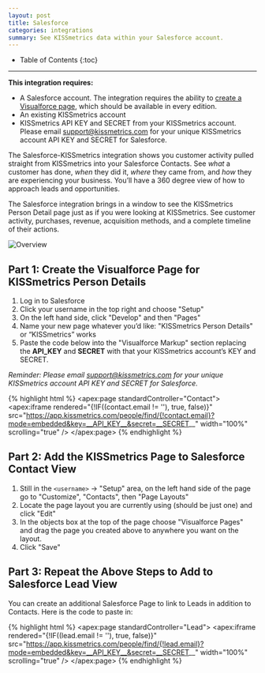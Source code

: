 ```yaml
---
layout: post
title: Salesforce
categories: integrations
summary: See KISSmetrics data within your Salesforce account.
---
```

* Table of Contents
{:toc}
* * *

**This integration requires:**

* A Salesforce account. The integration requires the ability to [create a Visualforce page][visualforce-page], which should be available in every edition.
* An existing KISSmetrics account
* KISSmetrics API KEY and SECRET from your KISSmetrics account. Please email [support@kissmetrics.com][request] for your unique KISSmetrics account API KEY and SECRET for Salesforce.

The Salesforce-KISSmetrics integration shows you customer activity pulled straight from KISSmetrics into your Salesforce Contacts. See *what* a customer has done, *when* they did it, *where* they came from, and *how* they are experiencing your business. You’ll have a 360 degree view of how to approach leads and opportunities.

The Salesforce integration brings in a window to see the KISSmetrics Person Detail page just as if you were looking at KISSmetrics. See customer activity, purchases, revenue, acquisition methods, and a complete timeline of their actions.

![Overview][ssoverview]

## Part 1: Create the Visualforce Page for KISSmetrics Person Details

1. Log in to Salesforce
2. Click your username in the top right and choose "Setup"
3. On the left hand side, click "Develop" and then "Pages"
4. Name your new page whatever you’d like: "KISSmetrics Person Details" or “KISSmetrics” works
5. Paste the code below into the "Visualforce Markup" section replacing the __API_KEY__ and __SECRET__ with that your KISSmetrics account’s KEY and SECRET.

*Reminder: Please email [support@kissmetrics.com][request] for your unique KISSmetrics account API KEY and SECRET for Salesforce.*

{% highlight html %}
<apex:page standardController="Contact">
  <apex:iframe
    rendered="{!IF((contact.email != ''), true, false)}"
    src="https://app.kissmetrics.com/people/find/{!contact.email}?mode=embedded&key=__API_KEY__&secret=__SECRET__"
    width="100%"
    scrolling="true"
  />
</apex:page>
{% endhighlight %}

## Part 2: Add the KISSmetrics Page to Salesforce Contact View

1. Still in the `<username>` -> "Setup" area, on the left hand side of the page go to "Customize", "Contacts", then "Page Layouts"
2. Locate the page layout you are currently using (should be just one) and click "Edit"
3. In the objects box at the top of the page choose "Visualforce Pages" and drag the page you created above to anywhere you want on the layout.
4. Click "Save"

## Part 3: Repeat the Above Steps to Add to Salesforce Lead View

You can create an additional Salesforce Page to link to Leads in addition to Contacts. Here is the code to paste in:

{% highlight html %}
<apex:page standardController="Lead">
  <apex:iframe rendered="{!IF((lead.email != ''), true, false)}" src="https://app.kissmetrics.com/people/find/{!lead.email}?mode=embedded&key=__API_KEY__&secret=__SECRET__" width="100%" scrolling="true" />
</apex:page>
{% endhighlight %}

[visualforce-page]: http://na8.salesforce.com/help/doc/en/pages_creating.htm
[request]: mailto:support@kissmetrics.com?subject=%5BSalesforce%5D%20Requesting%20Access

[ssoverview]: https://s3.amazonaws.com/kissmetrics-support-files/assets/integrations/salesforce/overview.png
